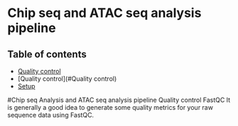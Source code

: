 
# Chip seq and ATAC seq analysis pipeline
## Table of contents
* [Quality control](#Quality-control)
* [Quality control](#Quality control)
* [Setup](#setup)




#Chip seq Analysis and ATAC seq analysis pipeline
Quality control
FastQC
It is generally a good idea to generate some quality metrics for your raw sequence data using FastQC.
